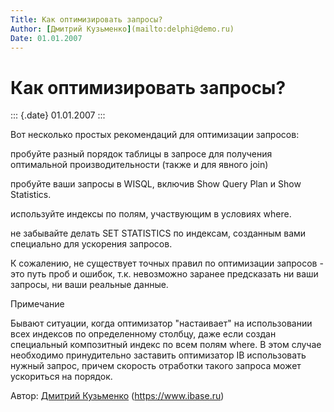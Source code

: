 ```yaml
---
Title: Как оптимизировать запросы?
Author: [Дмитрий Кузьменко](mailto:delphi@demo.ru)
Date: 01.01.2007
---
```



Как оптимизировать запросы?
===========================

::: {.date}
01.01.2007
:::

Вот несколько простых рекомендаций для оптимизации запросов:

пробуйте разный порядок таблицы в запросе для получения оптимальной
производительности (также и для явного join)

пробуйте ваши запросы в WISQL, включив Show Query Plan и Show
Statistics.

используйте индексы по полям, участвующим в условиях where.

не забывайте делать SET STATISTICS по индексам, созданным вами
специально для ускорения запросов.

К сожалению, не существует точных правил по оптимизации запросов - это
путь проб и ошибок, т.к. невозможно заранее предсказать ни ваши запросы,
ни ваши реальные данные.

Примечание

Бывают ситуации, когда оптимизатор "настаивает" на использовании всех
индексов по определенному столбцу, даже если создан специальный
композитный индекс по всем полям where. В этом случае необходимо
принудительно заставить оптимизатор IB использовать нужный запрос,
причем скорость отработки такого запроса может ускориться на порядок.

Автор: [Дмитрий Кузьменко](mailto:delphi@demo.ru)
(<https://www.ibase.ru>)
